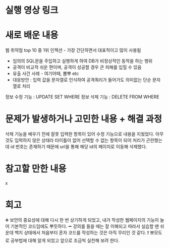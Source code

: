 # 실행 영상 링크

# 새로 배운 내용

웹 취약점 top 10 중 1위 인젝션 - 가장 간단하면서 대표적이고 많이 사용됨
<SQL Injection>
* 임의의 SQL문을 주입하고 실행하게 하여 DB가 비정상적인 동작을 하는 행위
* 공격이 비교적 쉬운 편이며, 공격이 성공할 경우 큰 피해를 입힐 수 있음
* 유출 사건 사례 - 여기어때, 뽐뿌 etc
* 대응방안 : 입력 값을 문자열로 인식하여 공격쿼리가 들어가도 의미없는 단순 문자열로 처리

정보 수정 기능 : UPDATE SET WHERE
정보 삭제 기능 : DELETE FROM WHERE

# 문제가 발생하거나 고민한 내용 + 해결 과정
삭제 기능을 배우기 전에 잘못 입력한 항목이 있어 수정 기능으로 내용을 지웠었다.
아무것도 입력하지 않은 상태라 타이틀이 없어 선택할 수 없는 항목이 되어 처리가 곤란했는데 id 번호는 존재하기 때문에 url을 통해 해당 id의 페이지로 이동해 삭제했다.

# 참고할 만한 내용
x

# 회고
:heavy_plus_sign: 보안의 중요성에 대해 다시 한 번 상기하게 되었고, 내가 작성한 웹페이지의 기능이 늘어 기본적인 코드임에도 뿌듯하다.
:heavy_minus_sign: 강의를 들을 때는 잘 이해되고 따라서 실습할 땐 쉬운데 백지 상태에서 처음부터 혼자 코드를 작성하는 것은 아직 무리인 것 같다.
:exclamation: 뽀모도로 공부법에 대해 알게 되었고 앞으로 조금씩 실천해 보려 한다.
